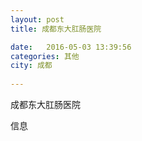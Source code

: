```yaml
--- 
layout: post 
title: 成都东大肛肠医院

date:   2016-05-03 13:39:56 
categories: 其他  
city: 成都
  
--- 
```

   
成都东大肛肠医院

信息

